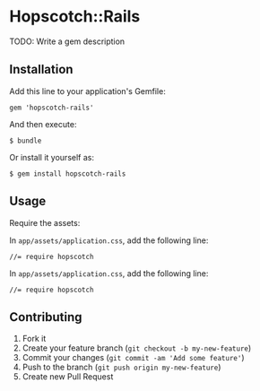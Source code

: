 # Hopscotch::Rails

TODO: Write a gem description

## Installation

Add this line to your application's Gemfile:

    gem 'hopscotch-rails'

And then execute:

    $ bundle

Or install it yourself as:

    $ gem install hopscotch-rails

## Usage

Require the assets:

In `app/assets/application.css`, add the following line:

	//= require hopscotch

In `app/assets/application.css`, add the following line:

	//= require hopscotch

## Contributing

1. Fork it
2. Create your feature branch (`git checkout -b my-new-feature`)
3. Commit your changes (`git commit -am 'Add some feature'`)
4. Push to the branch (`git push origin my-new-feature`)
5. Create new Pull Request
